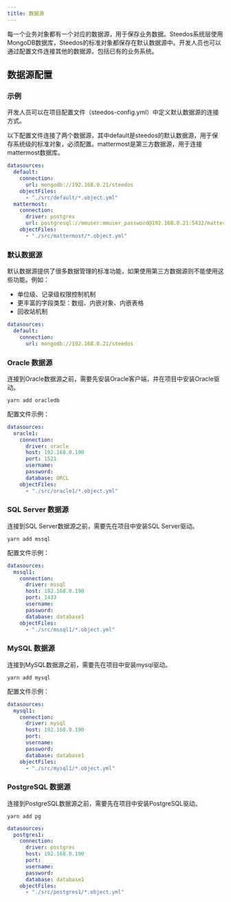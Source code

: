 ```yaml
---
title: 数据源
---
```


每一个业务对象都有一个对应的数据源，用于保存业务数据。Steedos系统层使用MongoDB数据库，Steedos的标准对象都保存在默认数据源中。开发人员也可以通过配置文件连接其他的数据源，包括已有的业务系统。

## 数据源配置

### 示例
开发人员可以在项目配置文件（steedos-config.yml）中定义默认数据源的连接方式。

以下配置文件连接了两个数据源，其中default是steedos的默认数据源，用于保存系统级的标准对象，必须配置。mattermost是第三方数据源，用于连接mattermost数据库。
```yaml
datasources:
  default:
    connection:
      url: mongodb://192.168.0.21/steedos
    objectFiles: 
      - "./src/default/*.object.yml"
  mattermost:
    connection: 
      driver: postgres
      url: postgresql://mmuser:mmuser_password@192.168.0.21:5432/mattermost
    objectFiles: 
      - "./src/mattermost/*.object.yml"
```

### 默认数据源

默认数据源提供了很多数据管理的标准功能，如果使用第三方数据源则不能使用这些功能。例如：
- 单位级、记录级权限控制机制
- 更丰富的字段类型：数组、内嵌对象、内嵌表格
- 回收站机制

```yaml
datasources:
  default:
    connection:
      url: mongodb://192.168.0.21/steedos
```

### Oracle 数据源
连接到Oracle数据源之前，需要先安装Oracle客户端，并在项目中安装Oracle驱动。
```
yarn add oracledb
```
配置文件示例：

```yaml
datasources:
  oracle1:
    connection:
      driver: oracle
      host: 192.168.0.190
      port: 1521
      username: 
      password: 
      database: ORCL
    objectFiles: 
      - "./src/oracle1/*.object.yml"
```

### SQL Server 数据源
连接到SQL Server数据源之前，需要先在项目中安装SQL Server驱动。
```
yarn add mssql
```
配置文件示例：
```yaml
datasources:
  mssql1:
    connection:
      driver: mssql
      host: 192.168.0.190
      port: 1433
      username: 
      password: 
      database: database1
    objectFiles: 
      - "./src/mssql1/*.object.yml"
```

### MySQL 数据源
连接到MySQL数据源之前，需要先在项目中安装mysql驱动。
```
yarn add mysql
```
配置文件示例：
```yaml
datasources:
  mysql1:
    connection:
      driver: mysql
      host: 192.168.0.190
      port: 
      username: 
      password: 
      database: database1
    objectFiles: 
      - "./src/mysql1/*.object.yml"
```

### PostgreSQL 数据源
连接到PostgreSQL数据源之前，需要先在项目中安装PostgreSQL驱动。
```
yarn add pg
```
```yaml
datasources:
  postgres1:
    connection:
      driver: postgres
      host: 192.168.0.190
      port: 
      username: 
      password: 
      database: database1
    objectFiles: 
      - "./src/postgres1/*.object.yml"
```